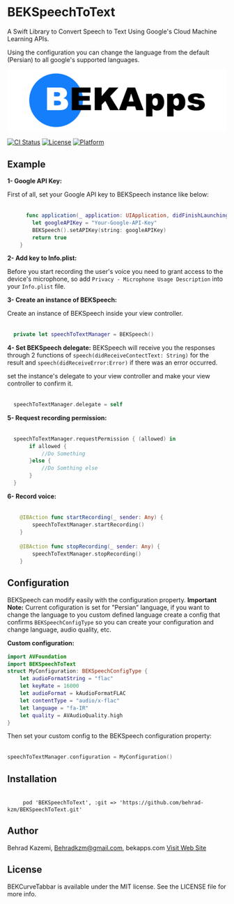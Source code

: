 # BEKSpeechToText
A Swift Library to Convert Speech to Text Using Google's Cloud Machine Learning APIs.

Using the configuration you can change the language from the default (Persian) to all google's supported languages.

<img src="https://github.com/behrad-kzm/BEKDesing/blob/master/Images/BEKHeader.png">

[![CI Status](http://img.shields.io/travis/popwarsweet/JellySlider.svg?style=flat)](https://travis-ci.org/popwarsweet/JellySlider)
[![License](https://img.shields.io/cocoapods/l/JellySlider.svg?style=flat)](http://cocoapods.org/pods/JellySlider)
[![Platform](https://img.shields.io/cocoapods/p/JellySlider.svg?style=flat)](http://cocoapods.org/pods/JellySlider)

## Example

__1- Google API Key:__

First of all, set your Google API key to BEKSpeech instance like below:

```swift

      func application(_ application: UIApplication, didFinishLaunchingWithOptions launchOptions: [UIApplication.LaunchOptionsKey: Any]?) -> Bool {
        let googleAPIKey = "Your-Google-API-Key"
        BEKSpeech().setAPIKey(string: googleAPIKey)
        return true
    }

```
__2- Add key to Info.plist:__

Before you start recording the user's voice you need to grant access to the device's microphone, so add 
``` Privacy - Microphone Usage Description ```  into your ``` Info.plist ```  file.

__3- Create an instance of BEKSpeech:__

Create an instance of BEKSpeech inside your view controller.

```swift

  private let speechToTextManager = BEKSpeech()

```

__4- Set BEKSpeech delegate:__
BEKSpeech will receive you the responses through 2 functions of ``` speech(didReceiveContectText: String) ``` for the result and ``` speech(didReceiveError:Error) ``` if there was an error occurred.

set the instance's delegate to your view controller and make your view controller to confirm it.

```swift

  speechToTextManager.delegate = self

```

__5- Request recording permission:__


```swift

  speechToTextManager.requestPermission { (allowed) in
       if allowed {
           //Do Something
       }else {
           //Do Somthing else
       }
  }

```

__6- Record voice:__

```swift

    @IBAction func startRecording(_ sender: Any) {
        speechToTextManager.startRecording()
    }
    
    @IBAction func stopRecording(_ sender: Any) {
        speechToTextManager.stopRecording()
    }

```

## Configuration
BEKSpeech can modify easily with the configuration property.
__Important Note:__
Current cofiguration is set for "Persian" language, if you want to change the language to you custom defined language create a config that confirms  ``` BEKSpeechConfigType ``` so you can create your configuration and change language, audio quality, etc.

__Custom configuration:__

```swift
import AVFoundation
import BEKSpeechToText
struct MyConfiguration: BEKSpeechConfigType {
    let audioFormatString = "flac"
    let keyRate = 16000
    let audioFormat = kAudioFormatFLAC
    let contentType = "audio/x-flac"
    let language = "fa-IR"
    let quality = AVAudioQuality.high
}

```

Then set your custom config to the BEKSpeech configuration property:

```swift

speechToTextManager.configuration = MyConfiguration()

```

## Installation
```

     pod 'BEKSpeechToText', :git => 'https://github.com/behrad-kzm/BEKSpeechToText.git'

```


## Author
Behrad Kazemi, Behradkzm@gmail.com, bekapps.com
<a href="https://bekapps.com"> Visit Web Site </a>
## License

BEKCurveTabbar is available under the MIT license. See the LICENSE file for more info.
